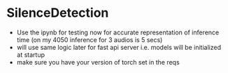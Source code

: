 # SilenceDetection

- Use the ipynb for testing  now for accurate representation of inference time (on my 4050 inference for 3 audios is 5 secs)
- will use same logic later for fast api server i.e. models will be initialized at startup
- make sure you have your version of torch set in the reqs